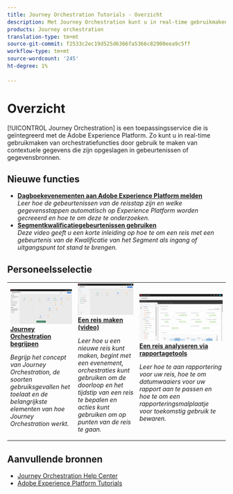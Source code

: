 ```yaml
---
title: Journey Orchestration Tutorials - Overzicht
description: Met Journey Orchestration kunt u in real-time gebruikmaken van scenario's voor het orchestreren van contextafhankelijke gegevens die zijn opgeslagen in gebeurtenissen of gegevensbronnen
products: Journey orchestration
translation-type: tm+mt
source-git-commit: f2533c2ec19d525d6366fa5366c82900eea9c5ff
workflow-type: tm+mt
source-wordcount: '245'
ht-degree: 1%

---
```



# Overzicht

[!UICONTROL Journey Orchestration] is een toepassingsservice die is geïntegreerd met de Adobe Experience Platform. Zo kunt u in real-time gebruikmaken van orchestratiefuncties door gebruik te maken van contextuele gegevens die zijn opgeslagen in gebeurtenissen of gegevensbronnen.

## Nieuwe functies

* **[Dagboekevenementen aan Adobe Experience Platform melden](/help/how-to-find-help-with-journey-orchestration.md)**   <br>
   *Leer hoe de gebeurtenissen van de reisstap zijn en welke gegevensstappen automatisch op Experience Platform worden gecreeerd en hoe te om deze te onderzoeken.*
* **[Segmentkwalificatiegebeurtenissen gebruiken](/help/using-segment-qualification-events.md)**   <br>
   *Deze video geeft u een korte inleiding op hoe te om een reis met een gebeurtenis van de Kwalificatie van het Segment als ingang of uitgangspunt tot stand te brengen.*

## Personeelsselectie

<table>
<tr>
  <td>
    <a href="./understanding-journey-orchestration.md">
      <img alt="Journey Orchestration begrijpen" src="./assets/journey-orchestration-example.png"/>
    </a>
    <div>
      <a href="./understanding-journey-orchestration.md">
    <strong>Journey Orchestration begrijpen</strong>
    </a>
    </div>
    <p>
    <em>Begrijp het concept van Journey Orchestration, de soorten gebruiksgevallen het toelaat en de belangrijkste elementen van hoe Journey Orchestration werkt.</em>
    <p>
  </td>
  <td>
    <a href="./create-a-journey.md">
        <img alt="Een reis maken (video)" src="./assets/journey34.png"/>
    </a>
    <div>
      <a href="./create-a-journey.md">
    <strong>Een reis maken (video)</strong>
    </a>
    </div>
    <p>
    <em>Leer hoe u een nieuwe reis kunt maken, begint met een evenement, orchestraties kunt gebruiken om de doorloop en het tijdstip van een reis te bepalen en acties kunt gebruiken om op punten van de reis te gaan.</em>
    <p>
  </td>
  <td>
   <a href="./analyze-a-journey-via-reporting-tools.md">
      <img alt="Een reis analyseren via rapportagetools" src="./assets/dynamic_report_journey_8.png" />
    </a>
    <div>
      <a href="./analyze-a-journey-via-reporting-tools.md">
    <strong>Een reis analyseren via rapportagetools</strong>
    </a>
    </div>
    <p>
    <em>Leer hoe te aan rapportering voor uw reis, hoe te om datumwaaiers voor uw rapport aan te passen en hoe te om een rapporteringsmalplaatje voor toekomstig gebruik te bewaren. </em>
    <p>
  </td>
</tr>
</table>

## Aanvullende bronnen

* [Journey Orchestration Help Center](https://docs.adobe.com/content/help/en/journeys/using/journey-orchestration-home.html)
* [Adobe Experience Platform Tutorials](https://docs.adobe.com/content/help/en/platform-learn/tutorials/overview.html)

